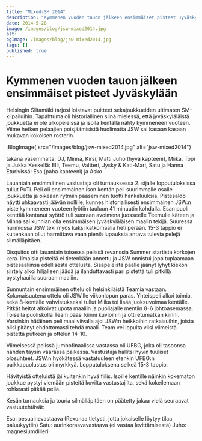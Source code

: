 ```yaml
---
title: "Mixed-SM 2014"
description: "Kymmenen vuoden tauon jälkeen ensimmäiset pisteet Jyväskylään Helsingin Siltamäki tarjosi loistavat puitteet sekajoukkueiden ultimaten SM-kilpailuihin. Tapahtuma oli historiallinen siinä mielessä, että jyväskyläläistä joukkuetta ei ole ulkopeleissä ja isolla kentällä nähty kymmeneen vuoteen. Viime hetken pelaajien poisjäämisistä huolimatta JSW sai kasaan kasaan mukavan kokoisen rosterin. Lauantain ensimmäinen vastustaja oli turnauksessa 2. sijalle lopputuloksissa tullut PuTi. Peli"
date: 2014-5-28
image: /images/blog/jsw-mixed2014.jpg
alt:
ogImage: /images/blog/jsw-mixed2014.jpg
tags: []
published: true
---
```

Kymmenen vuoden tauon jälkeen ensimmäiset pisteet Jyväskylään
=============================================================

Helsingin Siltamäki tarjosi loistavat puitteet sekajoukkueiden ultimaten SM-kilpailuihin. Tapahtuma oli historiallinen siinä mielessä, että jyväskyläläistä joukkuetta ei ole ulkopeleissä ja isolla kentällä nähty kymmeneen vuoteen. Viime hetken pelaajien poisjäämisistä huolimatta JSW sai kasaan kasaan mukavan kokoisen rosterin.

:BlogImage{ src="/images/blog/jsw-mixed2014.jpg" alt="jsw-mixed2014"}

takana vasemmalta: DJ, Minna, Kirsi, Matti Juho (hyvä kapteeni), Miika, Topi ja Jukka
Keskellä: Elli, Teemu, Valtteri, Jysky & Kati-Mari, Satu ja Hanna
Eturivissä: Esa (paha kapteeni) ja Asko

Lauantain ensimmäinen vastustaja oli turnauksessa 2. sijalle lopputuloksissa tullut PuTi. Peli oli ensimmäinen ison kentän peli suurimmalle osalle joukkuetta ja oikeaan rytmiin pääseminen tuotti hankaluuksia. Pistesaldo näytti uhkaavasti jäävän nollille, kunnes historiallisesti ensimmäinen JSW:n piste kymmeneen vuoteen lyötiin tauluun 41 minuutin kohdalla. Esan puoli kenttää kantanut syöttö tuli suoraan avoimena juosseelle Teemulle käteen ja Minna sai kunnian olla ensimmäisen jyväskyläläisen maalin tekijä. Suuressa hurmiossa JSW teki myös kaksi katkomaalia heti perään. 15-3 tappio ei kuitenkaan ollut harmittava vaan pieniä lupauksia antava tulevia pelejä silmälläpitäen.

Disquitos otti lauantain toisessa pelissä revanssia Summer startista korkojen kera. Ilmaisia pisteitä ei tietenkään annettu ja JSW onnistui jopa tuplaamaan pistesaaliinsa edellisestä ottelusta. Sisäpeleistä päälle jäänyt lyhyt kiekon siirtely alkoi hiljalleen jäädä ja ilahduttavasti pari pistettä tuli pitkillä pystyhauilla suoraan maaliin.

Sunnuntain ensimmäinen ottelu oli helsinkiläistä Teamia vastaan. Kokonaisuutena ottelu oli JSW:lle viikonlopun paras. Yhteispeli alkoi toimia, sekä B-kentälle vahvistukseksi tullut Miika toi lisää juoksuvoimaa kentälle. Pitkät heitot alkoivat upota maaliin ja puoliajalle mentiin 8-6 johtoasemassa. Toisella puoliskolla Team pääsi kiinni kuvioihin ja otti etumatkan kiinni. Varsinkin hätäinen peli maaliviivalla ajoi JSW:n heikkoihin ratkaisuihin, joista olisi pitänyt ehdottomasti tehdä maali. Team vei lopulta viisi viimeistä pistettä putkeen ja ottelun 14-10.

Viimeisessä pelissä jumbofinaalissa vastassa oli UFBG, joka oli tasoonsa nähden täysin väärässä paikassa. Vastustaja hallitsi hyvin tuuliset olosuhteet. JSW:n hyökätessä vastatuuleen etenkin UFBG:n paikkapuolustus oli myrkkyä. Lopputuloksena selkeä 15-3 tappio.

Hävityistä otteluistä jäi kuitenkin hyvä fiilis. Isoille kentille näinkin kokematon joukkue pystyi viemään pisteitä kovilta vastustajilta, sekä kokeilemaan rohkeasti pitkää peliä.

Kesän turnauksia ja touria silmälläpitäen on päätetty jakaa vielä seuraavat vastuutehtävät:

Esa: pesuainevastaava (Rexonaa tietysti, jotta jokaiselle löytyy tilaa paluukyytiin)
Satu: aurinkorasvavastaava (ei vastaa levittämisestä)
Juho: magnesiumdiileri
